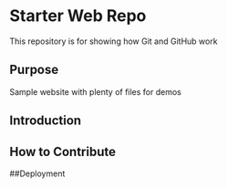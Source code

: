 # Starter Web Repo

This repository is for showing how Git and GitHub work

## Purpose

Sample website with plenty of files for demos

## Introduction



## How to Contribute 



##Deployment